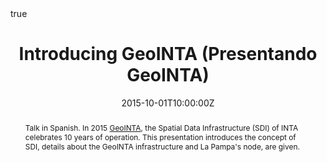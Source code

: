 ---
abstract: Talk in Spanish. In 2015 [GeoINTA](http://www.geointa.inta.gob.ar/), the Spatial Data Infrastructure (SDI) of INTA celebrates 10 years of operation. This presentation introduces the concept of SDI, details about the GeoINTA infrastructure and La Pampa's node, are given.
all_day: false
authors: []
date: "2015-10-01T10:00:00Z"
event: Ciclo de Seminarios Internos de la EEA Anguil
event_url: 
featured: false
links:
- icon: twitter
  icon_pack: fab
  name: Follow
  url: https://twitter.com/yabellini 
location: Estación Experimental Agropecuaria Anguil
math: true
publishDate: "2015-10-01T10:00:00Z"
slides: 
summary: Talk in Spanish. In 2015 [GeoINTA](http://www.geointa.inta.gob.ar/), the Spatial Data Infrastructure (SDI) of INTA celebrates 10 years of operation. This presentation introduces the concept of SDI, details about the GeoINTA infrastructure and La Pampa's node, are given.
tags: []
title: Introducing GeoINTA (Presentando GeoINTA)
url_code: ""
url_pdf: "GeoINTA2015.pdf"
url_slides: ""
url_video: ""
---